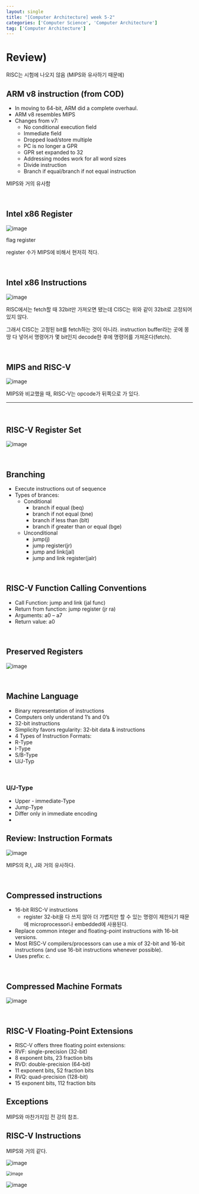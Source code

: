 ```yaml
---
layout: single
title: "[Computer Architecture] week 5-2"
categories: ['Computer Science', 'Computer Architecture']
tag: ['Computer Architecture']
---
```




# Review)

RISC는 시험에 나오지 않음 (MIPS와 유사하기 때문에)

## ARM v8 instruction (from COD)

- In moving to 64-bit, ARM did a complete overhaul.
- ARM v8 resembles MIPS
- Changes from v7:
  - No conditional execution field
  - Immediate field
  - Dropped load/store multiple
  - PC is no longer a GPR
  -  GPR set expanded to 32
  -  Addressing modes work for all word sizes 
  - Divide instruction
  - Branch if equal/branch if not equal instruction

MIPS와 거의 유사함



<br>

## Intel x86 Register

![image](https://user-images.githubusercontent.com/79521972/161671399-d1d81aee-9469-47ad-8ff7-17331745e223.png)

flag register

register 수가 MIPS에 비해서 현저히 적다.

<br>

## Intel x86 Instructions

![image](https://user-images.githubusercontent.com/79521972/161671594-0a7e9543-7b9a-4fc2-b12f-388e7d4c7d17.png)



RISC에서는 fetch할 때 32bit만 가져오면 됐는데 CISC는 위와 같이 32bit로 고정되어 있지 않다. 

그래서 CISC는 고정된 bit를 fetch하는 것이 아니라. instruction buffer라는 곳에 몽땅 다 넣어서 명령어가 몇 bit인지 decode한 후에 명령어를 가져온다(fetch).



<br>

## MIPS and RISC-V

![image](https://user-images.githubusercontent.com/79521972/161671868-027a12ae-aa23-436f-bf87-fd12ea4e1569.png)



MIPS와 비교했을 때, RISC-V는 opcode가 뒤쪽으로 가 있다.



---

<br>

## RISC-V Register Set

![image](https://user-images.githubusercontent.com/79521972/161672037-7235da1a-0aef-4286-a565-0b0573a9e1b0.png)





<br>

## Branching

- Execute instructions out of sequence
- Types of brances:
  - Conditional
    - branch if equal (beq)
    - branch if not equal (bne)
    - branch if less than (blt)
    - branch if greater than or equal (bge)
  - Unconditional
    - jump(j)
    - jump register(jr)
    - jump and link(jal)
    - jump and link register(jalr)



<br>

## RISC-V Function Calling Conventions

- Call Function: jump and link (jal func) 
- Return from function: jump register (jr ra) 
- Arguments: a0 – a7
- Return value: a0



<br>

## Preserved Registers

![image](https://user-images.githubusercontent.com/79521972/161672266-afa76b96-7341-4767-865f-84efc5466812.png)



<br>

## Machine Language

- Binary representation of instructions
-  Computers only understand 1’s and 0’s
-  32-bit instructions 
  - Simplicity favors regularity: 32-bit data &  instructions
-  4 Types of Instruction Formats: 
  - R-Type
  -  I-Type
  -  S/B-Type
  - U/J-Typ



<br>



### U/J-Type

- Upper - immediate-Type
- Jump-Type
- Differ only in immediate encoding
- 





## Review: Instruction Formats

![image](https://user-images.githubusercontent.com/79521972/161672444-c040f3c0-7400-490b-a713-2f4ea43c5446.png)

MIPS의 R,I, J와 거의 유사하다.



<br>

## Compressed instructions

- 16-bit RISC-V instructions
  - register 32-bit을 다 쓰지 않아 더 가볍지만 할 수 있는 명령이 제한되기 때문에 microprocessor나 embedded에 사용된다.
- Replace common integer and floating-point  instructions with 16-bit versions.
-  Most RISC-V compilers/processors can use a  mix of 32-bit and 16-bit instructions (and  use 16-bit instructions whenever possible). 
- Uses prefix: c.



<br>

## Compressed Machine Formats

![image](https://user-images.githubusercontent.com/79521972/161672587-e1e20c8c-357d-4503-a9e8-7454cb175951.png)





<br>

## RISC-V Floating-Point Extensions

- RISC-V offers three floating point extensions: 
- RVF: single-precision (32-bit)
- 8 exponent bits, 23 fraction bits
- RVD: double-precision (64-bit) 
- 11 exponent bits, 52 fraction bits
- RVQ: quad-precision (128-bit) 
- 15 exponent bits, 112 fraction bits





## Exceptions

MIPS와 마찬가지임 전 강의 참조.





## RISC-V Instructions

MIPS와 거의 같다.

![image](https://user-images.githubusercontent.com/79521972/161673006-a87859d5-e4a7-4321-809d-9a9e798700fb.png)

<img src="https://user-images.githubusercontent.com/79521972/161672888-094eff76-2a63-4a82-ad8b-36760e398b15.png" alt="image" style="zoom:80%;" />

![image](https://user-images.githubusercontent.com/79521972/161672918-1d3a6a7b-3363-4d48-b538-b8f173547d3a.png)



























